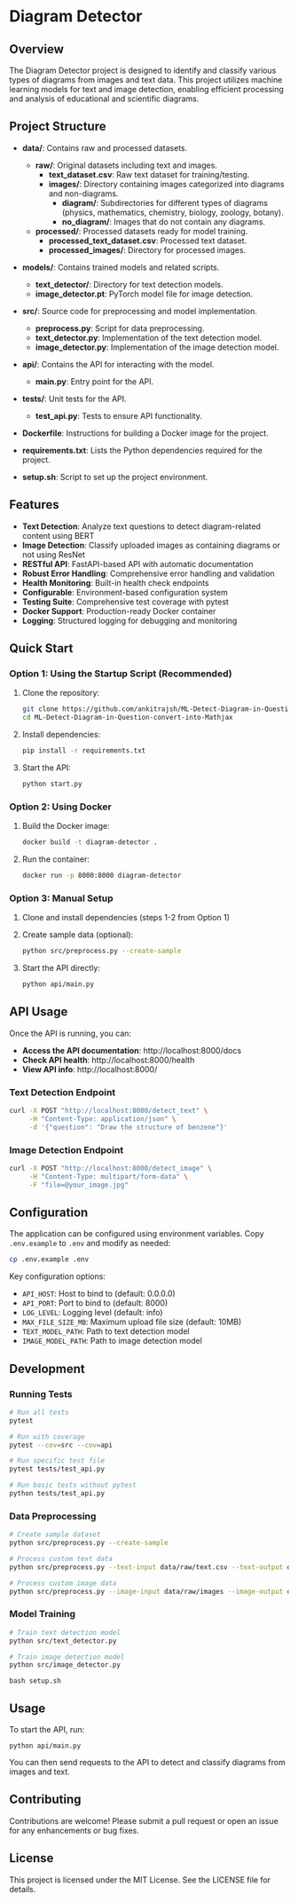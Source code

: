# Diagram Detector

## Overview
The Diagram Detector project is designed to identify and classify various types of diagrams from images and text data. This project utilizes machine learning models for text and image detection, enabling efficient processing and analysis of educational and scientific diagrams.

## Project Structure
- **data/**: Contains raw and processed datasets.
  - **raw/**: Original datasets including text and images.
    - **text_dataset.csv**: Raw text dataset for training/testing.
    - **images/**: Directory containing images categorized into diagrams and non-diagrams.
      - **diagram/**: Subdirectories for different types of diagrams (physics, mathematics, chemistry, biology, zoology, botany).
      - **no_diagram/**: Images that do not contain any diagrams.
  - **processed/**: Processed datasets ready for model training.
    - **processed_text_dataset.csv**: Processed text dataset.
    - **processed_images/**: Directory for processed images.

- **models/**: Contains trained models and related scripts.
  - **text_detector/**: Directory for text detection models.
  - **image_detector.pt**: PyTorch model file for image detection.

- **src/**: Source code for preprocessing and model implementation.
  - **preprocess.py**: Script for data preprocessing.
  - **text_detector.py**: Implementation of the text detection model.
  - **image_detector.py**: Implementation of the image detection model.

- **api/**: Contains the API for interacting with the model.
  - **main.py**: Entry point for the API.

- **tests/**: Unit tests for the API.
  - **test_api.py**: Tests to ensure API functionality.

- **Dockerfile**: Instructions for building a Docker image for the project.

- **requirements.txt**: Lists the Python dependencies required for the project.

- **setup.sh**: Script to set up the project environment.

## Features
- **Text Detection**: Analyze text questions to detect diagram-related content using BERT
- **Image Detection**: Classify uploaded images as containing diagrams or not using ResNet
- **RESTful API**: FastAPI-based API with automatic documentation
- **Robust Error Handling**: Comprehensive error handling and validation
- **Health Monitoring**: Built-in health check endpoints
- **Configurable**: Environment-based configuration system
- **Testing Suite**: Comprehensive test coverage with pytest
- **Docker Support**: Production-ready Docker container
- **Logging**: Structured logging for debugging and monitoring

## Quick Start

### Option 1: Using the Startup Script (Recommended)
1. Clone the repository:
   ```bash
   git clone https://github.com/ankitrajsh/ML-Detect-Diagram-in-Question-convert-into-Mathjax.git
   cd ML-Detect-Diagram-in-Question-convert-into-Mathjax
   ```

2. Install dependencies:
   ```bash
   pip install -r requirements.txt
   ```

3. Start the API:
   ```bash
   python start.py
   ```

### Option 2: Using Docker
1. Build the Docker image:
   ```bash
   docker build -t diagram-detector .
   ```

2. Run the container:
   ```bash
   docker run -p 8000:8000 diagram-detector
   ```

### Option 3: Manual Setup
1. Clone and install dependencies (steps 1-2 from Option 1)

2. Create sample data (optional):
   ```bash
   python src/preprocess.py --create-sample
   ```

3. Start the API directly:
   ```bash
   python api/main.py
   ```

## API Usage

Once the API is running, you can:

- **Access the API documentation**: http://localhost:8000/docs
- **Check API health**: http://localhost:8000/health
- **View API info**: http://localhost:8000/

### Text Detection Endpoint
```bash
curl -X POST "http://localhost:8000/detect_text" \
     -H "Content-Type: application/json" \
     -d '{"question": "Draw the structure of benzene"}'
```

### Image Detection Endpoint
```bash
curl -X POST "http://localhost:8000/detect_image" \
     -H "Content-Type: multipart/form-data" \
     -F "file=@your_image.jpg"
```

## Configuration

The application can be configured using environment variables. Copy `.env.example` to `.env` and modify as needed:

```bash
cp .env.example .env
```

Key configuration options:
- `API_HOST`: Host to bind to (default: 0.0.0.0)
- `API_PORT`: Port to bind to (default: 8000)
- `LOG_LEVEL`: Logging level (default: info)
- `MAX_FILE_SIZE_MB`: Maximum upload file size (default: 10MB)
- `TEXT_MODEL_PATH`: Path to text detection model
- `IMAGE_MODEL_PATH`: Path to image detection model

## Development

### Running Tests
```bash
# Run all tests
pytest

# Run with coverage
pytest --cov=src --cov=api

# Run specific test file
pytest tests/test_api.py

# Run basic tests without pytest
python tests/test_api.py
```

### Data Preprocessing
```bash
# Create sample dataset
python src/preprocess.py --create-sample

# Process custom text data
python src/preprocess.py --text-input data/raw/text.csv --text-output data/processed/text.csv

# Process custom image data
python src/preprocess.py --image-input data/raw/images --image-output data/processed/images
```

### Model Training
```bash
# Train text detection model
python src/text_detector.py

# Train image detection model
python src/image_detector.py
```
   ```
   bash setup.sh
   ```

## Usage
To start the API, run:
```
python api/main.py
```

You can then send requests to the API to detect and classify diagrams from images and text.

## Contributing
Contributions are welcome! Please submit a pull request or open an issue for any enhancements or bug fixes.

## License
This project is licensed under the MIT License. See the LICENSE file for details.
